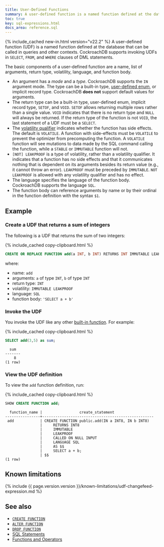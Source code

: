```yaml
---
title: User-Defined Functions
summary: A user-defined function is a named function defined at the database layer that can be called in queries and other contexts.
toc: true
key: sql-expressions.html
docs_area: reference.sql
---
```


{% include_cached new-in.html version="v22.2" %} A user-defined function (UDF) is a named function defined at the database that can be called in queries and other contexts. CockroachDB supports invoking UDFs in `SELECT`, `FROM`, and `WHERE` clauses of DML statements.

The basic components of a user-defined function are a name, list of arguments, return type, volatility, language, and function body.

- An argument has a _mode_ and a _type_. CockroachDB supports the `IN` argument mode. The type can be a built-in type, [user-defined enum](enum.html), or implicit record type. CockroachDB **does not** support default values for arguments.
- The return type can be a built-in type, user-defined enum, implicit record type, `SETOF`, and `VOID`. `SETOF` allows returning multiple rows rather than a single value. `VOID` indicates that there is no return type and `NULL` will always be returned.  If the return type of the function is not `VOID`, the last statement of a UDF must be a `SELECT`.
- The [volatility qualifier](functions-and-operators.html#function-volatility) indicates whether the function has side effects. The default is `VOLATILE`. A function with side-effects must be `VOLATILE` to prevent the optimizer from precomputing the function. A `VOLATILE` function will see mutations to data made by the SQL command calling the function, while a `STABLE` or `IMMUTABLE` function will not.
- `[NOT] LEAKPROOF` is a type of volatility, rather than a volatility qualifier. It indicates that a function has no side effects and that it communicates nothing that is dependent on its arguments besides its return value (e.g., it cannot throw an error). `LEAKPROOF` must be preceded by `IMMUTABLE`. `NOT LEAKPROOF` is allowed with any volatility qualifier and has no effect.
- The language specifies the language of the function body. CockroachDB supports the language `SQL`.
- The function body can reference arguments by name or by their ordinal in the function definition with the syntax `$1`.

## Example

### Create a UDF that returns a sum of integers

The following is a UDF that returns the sum of two integers:

{% include_cached copy-clipboard.html %}
~~~ sql
CREATE OR REPLACE FUNCTION add(a INT, b INT) RETURNS INT IMMUTABLE LEAKPROOF LANGUAGE SQL AS 'SELECT a + b';
~~~

where:

- name: `add`
- arguments: `a` of type `INT`, `b` of type `INT`
- return type: `INT`
- volatility: `IMMUTABLE LEAKPROOF`
- language: `SQL`
- function body: `'SELECT a + b'`

### Invoke the UDF

You invoke the UDF like any other [built-in function](functions-and-operators.html). For example:

{% include_cached copy-clipboard.html %}
~~~ sql
SELECT add(3,5) as sum;
~~~

~~~
  sum
-------
    8
(1 row)
~~~

### View the UDF definition

To view the `add` function definition, run:

{% include_cached copy-clipboard.html %}
~~~ sql
SHOW CREATE FUNCTION add;
~~~

~~~
  function_name |                 create_statement
----------------+---------------------------------------------------
 add            | CREATE FUNCTION public.add(IN a INT8, IN b INT8)
                |     RETURNS INT8
                |     IMMUTABLE
                |     LEAKPROOF
                |     CALLED ON NULL INPUT
                |     LANGUAGE SQL
                |     AS $$
                |     SELECT a + b;
                | $$
(1 row)
~~~

## Known limitations

{% include {{ page.version.version }}/known-limitations/udf-changefeed-expression.md %}

## See also

- [`CREATE FUNCTION`](create-function.html)
- [`ALTER FUNCTION`](alter-function.html)
- [`DROP FUNCTION`](drop-function.html)
- [SQL Statements](sql-statements.html)
- [Functions and Operators](functions-and-operators.html)
